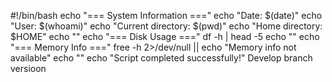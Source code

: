 #!/bin/bash
echo "=== System Information ==="
echo "Date: $(date)"
echo "User: $(whoami)"
echo "Current directory: $(pwd)"
echo "Home directory: $HOME"
echo ""
echo "=== Disk Usage ==="
df -h | head -5
echo ""
echo "=== Memory Info ==="
free -h 2>/dev/null || echo "Memory info not available"
echo ""
echo "Script completed successfully!"
Develop branch versioon
